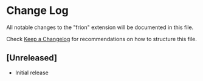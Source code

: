 # Change Log

All notable changes to the "frion" extension will be documented in this file.

Check [Keep a Changelog](http://keepachangelog.com/) for recommendations on how to structure this file.

## [Unreleased]

- Initial release